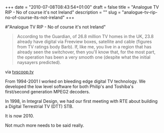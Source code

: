 +++
date = "2010-07-08T08:43:54+01:00"
draft = false
title = "Analogue TV RIP - No of course it's not Ireland"
description = ""
slug = "analogue-tv-rip-no-of-course-its-not-ireland"
+++

#"Analogue TV RIP - No of course it's not Ireland"


 <div class="posterous_bookmarklet_entry">
 <blockquote class="posterous_medium_quote">According to the Guardian, of 26.8 million TV homes in the UK, 23.8 already have digital via Freeview boxes, satellite and cable (figures from TV ratings body Barb). If, like me, you live in a region that has already seen the switchover, then you'll know that, for the most part, the operation has been a very smooth one (despite what the initial naysayers predicted).</blockquote>

<div class="posterous_quote_citation">via <a href="http://www.tvscoop.tv/2010/07/analogue_tv_rip.html">tvscoop.tv</a></div>
 <p>From 1994-2001 I worked on bleeding edge digital TV technology. We developed the low level software for both Philip's and Toshiba's first/second generation MPEG2 decoders.
</p><p>In 1998, in Integral Design, we had our first meeting with RTE about building a Digital Terrestrial TV (DTT) STB.
</p><p>It is now 2010.
</p><p>Not much more needs to be said really.</p></div>
 